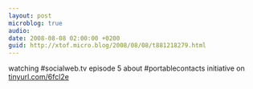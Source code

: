 ```yaml
---
layout: post
microblog: true
audio: 
date: 2008-08-08 02:00:00 +0200
guid: http://xtof.micro.blog/2008/08/08/t881218279.html
---
```

watching #socialweb.tv episode 5 about #portablecontacts initiative on  [tinyurl.com/6fcl2e](http://tinyurl.com/6fcl2e)
